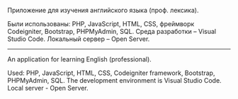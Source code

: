 Приложение для изучения английского языка (проф. лексика). 

Были использованы: PHP, JavaScript, HTML, CSS, фреймворк Codeigniter, Bootstrap, PHPMyAdmin, SQL. Среда разработки – Visual Studio Code. Локальный сервер – Open Server.

_ _ _ _

An application for learning English (professional).

Used: PHP, JavaScript, HTML, CSS, Codeigniter framework, Bootstrap, PHPMyAdmin, SQL. The development environment is Visual Studio Code. Local server - Open Server.
